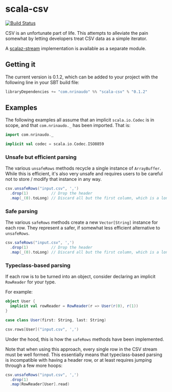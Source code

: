 # scala-csv

[![Build Status](https://travis-ci.org/nrinaudo/scala-csv.svg?branch=master)](https://travis-ci.org/nrinaudo/scala-csv)

CSV is an unfortunate part of life. This attempts to alleviate the pain somewhat by letting developers treat CSV data
as a simple iterator.

A [scalaz-stream](./scalaz-stream) implementation is available as a separate module.


## Getting it

The current version is 0.1.2, which can be added to your project with the following line in your SBT build file:

```scala
libraryDependencies += "com.nrinaudo" %% "scala-csv" % "0.1.2"
```


## Examples

The following examples all assume that an implicit `scala.io.Codec` is in scope, and that `com.nrinaudo._` has been
imported. That is:

```scala
import com.nrinaudo._

implicit val codec = scala.io.Codec.ISO8859
```

### Unsafe but efficient parsing
The various `unsafeRows` methods recycle a single instance of `ArrayBuffer`. While this is efficient, it's also very
unsafe and requires users to be careful not to store / modify that instance in any way.

```scala
csv.unsafeRows("input.csv", ',')
  .drop(1)          // Drop the header
  .map(_(0).toLong) // Discard all but the first column, which is a long
```

### Safe parsing
The various `safeRows` methods create a new `Vector[String]` instance for each row. They represent a safer, if somewhat
less efficient alternative to `unsafeRows`.

```scala
csv.safeRows("input.csv", ',')
  .drop(1)          // Drop the header
  .map(_(0).toLong) // Discard all but the first column, which is a long
```

### Typeclass-based parsing
If each row is to be turned into an object, consider declaring an implicit `RowReader` for your type.

For example:
```scala
object User {
  implicit val rowReader = RowReader(r => User(r(0), r(1))
}

case class User(first: String, last: String)

csv.rows[User]("input.csv", ',')
```

Under the hood, this is how the `safeRows` methods have been implemented.

Note that when using this approach, every single row in the CSV stream must be well formed. This essentially means that
typeclass-based parsing is incompatible with having a header row, or at least requires jumping through a few more hoops:

```scala
csv.unsafeRows("input.csv", ',')
  .drop(1)
  .map(RowReader[User].read)
```